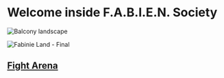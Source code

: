 # Welcome inside F.A.B.I.E.N. Society

![Balcony landscape](https://user-images.githubusercontent.com/73140258/188637327-b1035529-edf9-4245-a157-1ba8acf26e71.gif)

![Fabinie Land - Final](https://user-images.githubusercontent.com/73140258/198927049-2968fb99-259a-485c-aa2c-433a72822224.gif "prayge your sanity...")

<!-- Create a beautiful menu with this landscape in interaction -->

## [Fight Arena](fabinistere.github.io/fight_arena)
